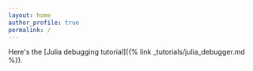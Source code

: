 ```yaml
---
layout: home
author_profile: true
permalink: /
---
```



Here's the [Julia debugging tutorial]({% link _tutorials/julia_debugger.md %}).
